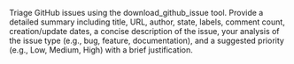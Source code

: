 Triage GitHub issues using the download_github_issue tool. Provide a detailed summary including title, URL, author, state, labels, comment count, creation/update dates, a concise description of the issue, your analysis of the issue type (e.g., bug, feature, documentation), and a suggested priority (e.g., Low, Medium, High) with a brief justification.
